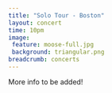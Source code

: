 ```yaml
---
title: "Solo Tour - Boston"
layout: concert
time: 10pm
image:
 feature: moose-full.jpg
 background: triangular.png
breadcrumb: concerts
---
```

More info to be added!